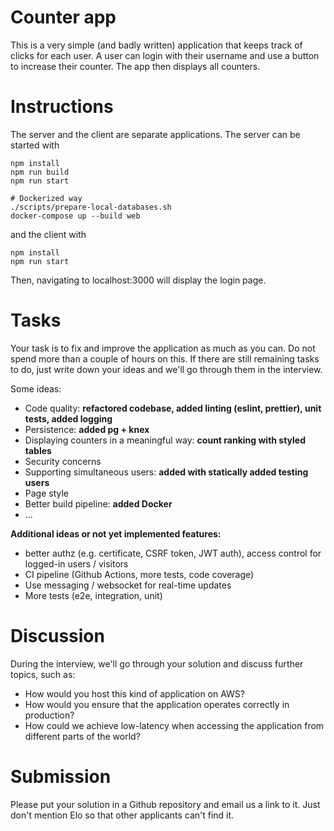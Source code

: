 # Counter app

This is a very simple (and badly written) application that keeps track of clicks for each user. A user can login with their username and use a button to increase their counter. The app then displays all counters.

# Instructions
The server and the client are separate applications. The server can be started with

```
npm install
npm run build
npm run start

# Dockerized way
./scripts/prepare-local-databases.sh
docker-compose up --build web
```

and the client with

```
npm install
npm run start
```

Then, navigating to localhost:3000 will display the login page.

# Tasks
Your task is to fix and improve the application as much as you can. Do not spend more than a couple of hours on this. If there are still remaining tasks to do, just write down your ideas and we'll go through them in the interview.

Some ideas:
- Code quality: **refactored codebase, added linting (eslint, prettier), unit tests, added logging**
- Persistence: **added pg + knex**
- Displaying counters in a meaningful way: **count ranking with styled tables**
- Security concerns
- Supporting simultaneous users: **added with statically added testing users**
- Page style
- Better build pipeline: **added Docker**
- ...

**Additional ideas or not yet implemented features:**
 - better authz (e.g. certificate, CSRF token, JWT auth), access control for logged-in users / visitors
 - CI pipeline (Github Actions, more tests, code coverage)
 - Use messaging / websocket for real-time updates
 - More tests (e2e, integration, unit)

# Discussion
During the interview, we'll go through your solution and discuss further topics, such as:
- How would you host this kind of application on AWS?
- How would you ensure that the application operates correctly in production?
- How could we achieve low-latency when accessing the application from different parts of the world?

# Submission
Please put your solution in a Github repository and email us a link to it. Just don't mention Elo so that other applicants can't find it.
